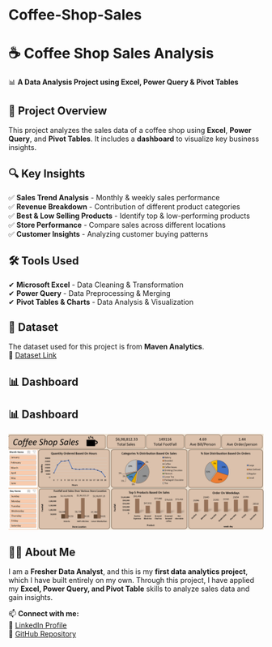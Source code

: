 # Coffee-Shop-Sales
# ☕ Coffee Shop Sales Analysis

📊 **A Data Analysis Project using Excel, Power Query & Pivot Tables**  

## 📌 Project Overview  
This project analyzes the sales data of a coffee shop using **Excel**, **Power Query**, and **Pivot Tables**. It includes a **dashboard** to visualize key business insights.

## 🔍 Key Insights  
✅ **Sales Trend Analysis** - Monthly & weekly sales performance  
✅ **Revenue Breakdown** - Contribution of different product categories  
✅ **Best & Low Selling Products** - Identify top & low-performing products  
✅ **Store Performance** - Compare sales across different locations  
✅ **Customer Insights** - Analyzing customer buying patterns  

## 🛠 Tools Used  
✔ **Microsoft Excel** - Data Cleaning & Transformation  
✔ **Power Query** - Data Preprocessing & Merging  
✔ **Pivot Tables & Charts** - Data Analysis & Visualization  

## 📂 Dataset  
The dataset used for this project is from **Maven Analytics**.  
🔗 [Dataset Link](https://mavenanalytics.io/data-playground?page=6&pageSize=5)  

## 📊 Dashboard  
## 📊 Dashboard  
![Coffee Shop Sales Dashboard](https://raw.githubusercontent.com/Punit-Kumawat/Coffee-Shop-Sales/refs/heads/main/Dashboard%20picture%20Coffee%20Shop%20Sales.png)


## 👨‍💻 About Me  
I am a **Fresher Data Analyst**, and this is my **first data analytics project**, which I have built entirely on my own. Through this project, I have applied my **Excel, Power Query, and Pivot Table** skills to analyze sales data and gain insights.  

📫 **Connect with me:**  
🔗 [LinkedIn Profile](https://www.linkedin.com/in/punitkumawat/)  
🔗 [GitHub Repository](https://github.com/Punit-Kumawat/Coffee-Shop-Sales)  


